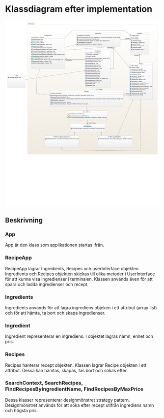 # Klassdiagram efter implementation
![Klassdiagram före implementation](./img/class-diagram-after.png)

## Beskrivning

### App
App är den klass som applikationen startas ifrån.

### RecipeApp 
RecipeApp lagrar Ingredients, Recipes och userInterface objekten. Ingredients och Recipes objekten skickas till olika metoder i UserInterface för att kunna visa ingredienser i terminalen. Klassen används även för att spara och ladda ingredienser och recept.

### Ingredients
Ingredients används för att lagra ingrediens objeken i ett attribut (array list) och för att hämta, ta bort och skapa ingredienser.

### Ingredient
Ingredient representerar en ingrediens. I objektet lagras namn, enhet och pris.

### Recipes
Recipes hanterar recept objekten. Klassen lagrar Recipe objekten i ett attribut. Dessa kan hämtas, skapas, tas bort och sökas efter.

### SearchContext, SearchRecipes, FindRecipesByIngredientName, FindRecipesByMaxPrice
Dessa klasser representerar designmönstret strategy pattern. Designmönstret används för att söka efter recept utifrån ingrediens namn och högsta pris.